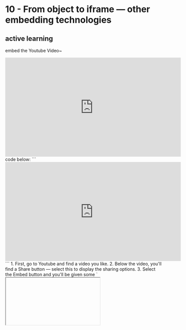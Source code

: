 # 10 - From object to iframe — other embedding technologies

## active learning
embed the Youtube Video~
<iframe width="560" height="315" src="https://www.youtube.com/embed/t4naLFSlBpQ" frameborder="0" allow="accelerometer; autoplay; encrypted-media; gyroscope; picture-in-picture" allowfullscreen></iframe>
code below:
```
<iframe width="560" height="315" src="https://www.youtube.com/embed/t4naLFSlBpQ" frameborder="0" allow="accelerometer; autoplay; encrypted-media; gyroscope; picture-in-picture" allowfullscreen></iframe>
```
1. First, go to Youtube and find a video you like.
2. Below the video, you'll find a Share button — select this to display the sharing options.
3. Select the Embed button and you'll be given some `<iframe> `code — copy this.
4. Insert it into the Input box below, and see what the result is in the Output.

## Iframes in detail
`<iframe>` elements are designed to allow you to embed other web documents into the current document.

```
<iframe src="https://developer.mozilla.org/en-US/docs/Glossary"
        width="100%" height="500" frameborder="0"
        allowfullscreen sandbox>
  <p> 
    <a href="https://developer.mozilla.org/en-US/docs/Glossary">
       Fallback link for browsers that don't support iframes
    </a>
  </p>
</iframe>
```
![-w751](https://i.loli.net/2020/05/08/5rObP1F982oMQiH.jpg)
****
